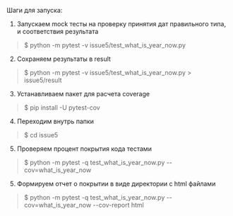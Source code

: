 Шаги для запуска:
1) Запускаем mock тесты на проверку принятия дат правильного типа, и соответствия результата
> $ python -m pytest -v issue5/test_what_is_year_now.py

2) Сохраняем результаты в result
> $ python -m pytest -v issue5/test_what_is_year_now.py > issue5/result

3) Устанавливаем пакет для расчета coverage
> $ pip install -U pytest-cov

4) Переходим внутрь папки
> $ cd issue5

5) Проверяем процент покрытия кода тестами
> $ python -m pytest -q test_what_is_year_now.py --cov=what_is_year_now

5) Формируем отчет о покрытии в виде директории с html файлами
> $ python -m pytest -q test_what_is_year_now.py --cov=what_is_year_now --cov-report html

